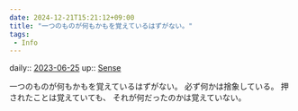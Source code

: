 ```yaml
---
date: 2024-12-21T15:21:12+09:00
title: "一つのものが何もかもを覚えているはずがない。"
tags:
 - Info
---
```


daily:: [2023-06-25](/Daily_Note/2023-06-25.md)
up:: [Sense](../Bar/Novel/Topics/Sense.md)

一つのものが何もかもを覚えているはずがない。
必ず何かは捨象している。
押されたことは覚えていても、
それが何だったのかは覚えていない。